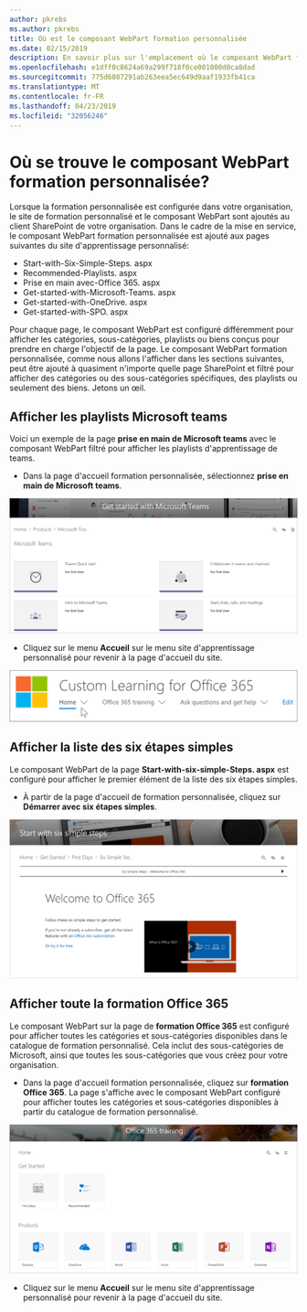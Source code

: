 ```yaml
---
author: pkrebs
ms.author: pkrebs
title: Où est le composant WebPart formation personnalisée
ms.date: 02/15/2019
description: En savoir plus sur l'emplacement où le composant WebPart formation personnalisée s'affiche dans le site d'apprentissage personnalisé
ms.openlocfilehash: e1dff0c8624a69a299f718f0ce001000d0ca8dad
ms.sourcegitcommit: 775d6807291ab263eea5ec649d9aaf1933fb41ca
ms.translationtype: MT
ms.contentlocale: fr-FR
ms.lasthandoff: 04/23/2019
ms.locfileid: "32056246"
---
```

# <a name="wheres-the-custom-learning-web-part"></a>Où se trouve le composant WebPart formation personnalisée?

Lorsque la formation personnalisée est configurée dans votre organisation, le site de formation personnalisé et le composant WebPart sont ajoutés au client SharePoint de votre organisation. Dans le cadre de la mise en service, le composant WebPart formation personnalisée est ajouté aux pages suivantes du site d'apprentissage personnalisé:

- Start-with-Six-Simple-Steps. aspx 
- Recommended-Playlists. aspx
- Prise en main avec-Office 365. aspx
- Get-started-with-Microsoft-Teams. aspx
- Get-started-with-OneDrive. aspx
- Get-started-with-SPO. aspx

Pour chaque page, le composant WebPart est configuré différemment pour afficher les catégories, sous-catégories, playlists ou biens conçus pour prendre en charge l'objectif de la page. Le composant WebPart formation personnalisée, comme nous allons l'afficher dans les sections suivantes, peut être ajouté à quasiment n'importe quelle page SharePoint et filtré pour afficher des catégories ou des sous-catégories spécifiques, des playlists ou seulement des biens. Jetons un œil. 

## <a name="view-microsoft-teams-playlists"></a>Afficher les playlists Microsoft teams

Voici un exemple de la page **prise en main de Microsoft teams** avec le composant WebPart filtré pour afficher les playlists d'apprentissage de teams. 

- Dans la page d'accueil formation personnalisée, sélectionnez **prise en main de Microsoft teams**.

![CG-whereiswp-Teams. png](media/cg-whereiswp-teams.png)

- Cliquez sur le menu **Accueil** sur le menu site d'apprentissage personnalisé pour revenir à la page d'accueil du site.

![CG-homebtnmenu. png](media/cg-homebtnmenu.png)

## <a name="view-the-six-simple-steps-playlist"></a>Afficher la liste des six étapes simples

Le composant WebPart de la page **Start-with-six-simple-Steps. aspx** est configuré pour afficher le premier élément de la liste des six étapes simples. 

- À partir de la page d'accueil de formation personnalisée, cliquez sur **Démarrer avec six étapes simples**. 

![CG-whereiswp-six. png](media/cg-whereiswp-six.png)

## <a name="view-all-office-365-training"></a>Afficher toute la formation Office 365

Le composant WebPart sur la page de **formation Office 365** est configuré pour afficher toutes les catégories et sous-catégories disponibles dans le catalogue de formation personnalisé. Cela inclut des sous-catégories de Microsoft, ainsi que toutes les sous-catégories que vous créez pour votre organisation.

- Dans la page d'accueil formation personnalisée, cliquez sur **formation Office 365**. La page s'affiche avec le composant WebPart configuré pour afficher toutes les catégories et sous-catégories disponibles à partir du catalogue de formation personnalisé.

![CG-whereiswp-o365. png](media/cg-whereiswp-o365.png)

- Cliquez sur le menu **Accueil** sur le menu site d'apprentissage personnalisé pour revenir à la page d'accueil du site.

